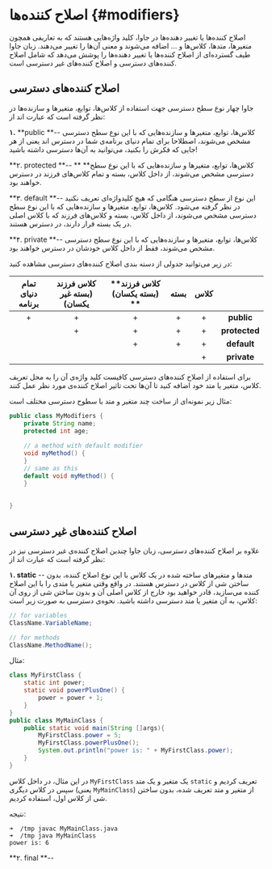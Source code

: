 # اصلاح کننده‌ها {#modifiers}

اصلاح کننده‌ها یا تغییر دهنده‌ها در جاوا، کلید واژه‌هایی هستند که به تعاریفی همچون متغیرها، متدها، کلاس‌ها و ... اضافه می‌شوند و معنی آن‌ها را تغییر می‌دهند. زبان جاوا طیف گسترده‌ای از اصلاح کننده‌ها یا تغییر دهنده‌ها را پوشش می‌دهد که شامل اصلاح کننده‌های دسترسی و اصلاح کننده‌های غیر دسترسی است.

## اصلاح کننده‌های دسترسی

جاوا چهار نوع سطح دسترسی جهت استفاده از کلاس‌ها، توابع، متغیرها و سازنده‌ها در نظر گرفته است که عبارت اند از:

**۱.** **public **-- کلاس‌ها، توابع، متغیرها و سازنده‌هایی که با این نوع سطح دسترسی مشخص می‌شوند، اصطلاحا برای تمام دنیای برنامه‌ی شما در دسترس اند یعنی از هر جایی که فکرش را بکنید، می‌توانید به آن‌ها دسترسی داشته باشید!

**۲. protected **-- ** **کلاس‌ها، توابع، متغیرها و سازنده‌هایی که با این نوع سطح دسترسی مشخص می‌شوند، از داخل کلاس، بسته و تمام کلاس‌های فرزند در دسترس خواهند بود.

**۳. default **-- این نوع از سطح دسترسی هنگامی که هیچ کلیدواژه‌ای تعریف نکنید در نظر گرفته می‌شود. کلاس‌ها، توابع، متغیرها و سازنده‌هایی که با این نوع سطح دسترسی مشخص می‌شوند، از داخل کلاس، بسته و کلاس‌های فرزند که با کلاس اصلی در یک بسته قرار دارند، در دسترس هستند.

**۴. private **-- کلاس‌ها، توابع، متغیرها و سازنده‌هایی که با این نوع سطح دسترسی مشخص می‌شوند، فقط از داخل کلاس خودشان در دسترس خواهند بود. 

در زیر می‌توانید جدولی از دسته بندی اصلاح کننده‌های دسترسی مشاهده کنید:

| **تمام دنیای برنامه** | **کلاس فرزند \(بسته غیر یکسان\)** | **کلاس فرزند \(بسته‌ یکسان\) ** | **بسته** | **کلاس** |  |
| :---: | :---: | :---: | :---: | :---: | :---: |
| + | + | + | + | + | **public** |
|  | + | + | + | + | **protected** |
|  |  | + | + | + | **default** |
|  |  |  |  | + | **private** |

برای استفاده از اصلاح کننده‌های دسترسی کافیست کلید واژه‌ی آن را به محل تعریف کلاس، متغیر یا متد خود اضافه کنید تا آن‌ها تحت تاثیر اصلاح کننده‌ی مورد نظر عمل کنند.

مثال‌ زیر نمونه‌ای از ساخت چند متغیر و متد با سطوح دسترسی مختلف است: 

```java
public class MyModifiers {
    private String name;
    protected int age;
    
    // a method with default modifier
    void myMethod() {
    }
    // same as this
    default void myMethod() {
    }
    
    
}
```

## اصلاح کننده‌های غیر دسترسی

علاوه بر اصلاح کننده‌های دسترسی، زبان جاوا چندین اصلاح کننده‌ی غیر دسترسی نیز در نظر گرفته است که عبارت اند از:

**۱. static** -- متدها و متغیرهای ساخته شده در یک کلاس با این نوع اصلاح کننده، بدون ساختن شی از کلاس در دسترس هستند. در واقع وقتی متغیر یا متدی را با این اصلاح کننده می‌سازید، قادر خواهید بود خارج از کلاس اصلی آن و بدون ساختن شی از روی آن کلاس، به آن متغیر یا متد دسترسی داشته باشید. نحوه‌ی دسترسی به صورت زیر است:

```java
// for variables
ClassName.VariableName;

// for methods
ClassName.MethodName();
```

مثال:

```java
class MyFirstClass {
    static int power;
    static void powerPlusOne() {
        power = power + 1;
    }
}
public class MyMainClass {
    public static void main(String []args){
        MyFirstClass.power = 5;
        MyFirstClass.powerPlusOne();
        System.out.println("power is:‌ " + MyFirstClass.power);
    }
}
```

در این مثال، در داخل کلاس `MyFirstClass` یک متغیر و یک متد `static` تعریف کردیم و سپس در کلاس دیگری \(یعنی `MyMainClass`\) از متغیر و متد تعریف شده، بدون ساختن شی از کلاس اول، استفاده کردیم.

نتیجه:

```
➜  /tmp javac MyMainClass.java
➜  /tmp java MyMainClass      
power is: 6
```

**۲. final **-- 

